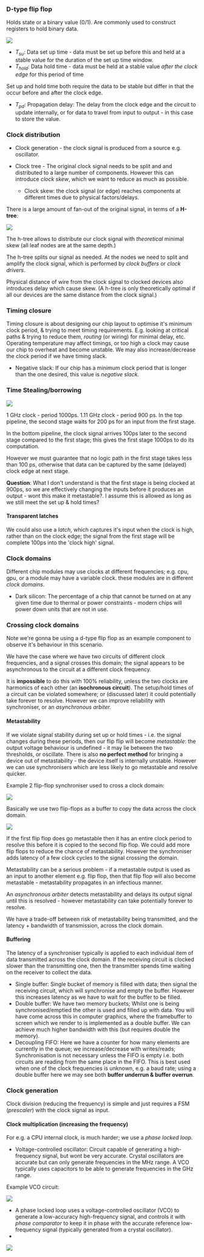 ### D-type flip flop
Holds state or a binary value (0/1). Are commonly used to construct registers to hold binary data.

![](misc/Pasted%20image%2020240106180116.png)

- $T_{su}$: Data set up time - data must be set up before this and held at a stable value for the duration of the set up time window. 
- $T_{hold}$: Data hold time - data must be held at a stable value *after the clock edge* for this period of time

Set up and hold time both require the data to be stable but differ in that the occur before and after the clock edge.

- $T_{pd}$: Propagation delay: The delay from the clock edge and the circuit to update internally, or for data to travel from input to output - in this case to store the value.

### Clock distribution

- Clock generation - the clock signal is produced from a source e.g. oscillator.

- Clock tree - The original clock signal needs to be split and and distributed to a large number of components. However this can introduce *clock skew*, which we want to reduce as much as possible.
	- Clock skew: the clock signal (or edge) reaches components at different times due to physical factors/delays.

There is a large amount of fan-out of the original signal, in terms of a **H-tree**:

![](misc/Pasted%20image%2020240106181409.png)

The h-tree allows to distribute our clock signal with *theoretical* minimal skew (all leaf nodes are at the same depth.)

The h-tree splits our signal as needed. At the nodes we need to split and amplify the clock signal, which is performed by *clock buffers* or *clock drivers*.

Physical distance of wire from the clock signal to clocked devices also introduces delay which cause skew. (A h-tree is only theoretically optimal if all our devices are the same distance from the clock signal.)

### Timing closure

Timing closure is about designing our chip layout to optimise it's minimum clock period, & trying to meet timing requirements. E.g. looking at critical paths & trying to reduce them, *routing* (or wiring) for minimal delay, etc. Operating temperature may affect timings, or too high a clock may cause our chip to overheat and become unstable.
We may also increase/decrease the clock period if we have timing slack.

- Negative slack: If our chip has a minimum clock period that is longer than the one desired, this value is *negative slack*.

### Time Stealing/borrowing

![](misc/Pasted%20image%2020240107222806.png)

1 GHz clock - period 1000ps. 1.11 GHz clock - period 900 ps.
In the top pipeline, the second stage waits for 200 ps for an input from the first stage.

In the bottom pipeline, the clock signal arrives 100ps later to the second stage compared to the first stage; this gives the first stage 1000ps to do its computation.

However we must guarantee that no logic path in the first stage takes less than 100 ps, otherwise that data can be captured by the same (delayed) clock edge at next stage.

**Question**: What I don't understand is that the first stage is being clocked at 900ps, so we are effectively changing the inputs before it produces an output - wont this make it metastable?. I assume this is allowed as long as we still meet the set up & hold times?

#### Transparent latches
We could also use a *latch*, which captures it's input when the clock is high, rather than on the clock edge; the signal from the first stage will be complete 100ps into the 'clock high' signal.



### Clock domains

Different chip modules may use clocks at different frequencies; e.g. cpu, gpu, or a module may have a variable clock. these modules are in different *clock domains*.

- Dark silicon: The percentage of a chip that cannot be turned on at any given time due to thermal or power constraints - modern chips will power down units that are not in use.

### Crossing clock domains

Note we're gonna be using a d-type flip flop as an example component to observe it's behaviour in this scenario.

We have the case where we have two circuits of different clock frequencies, and a signal crosses this domain; the signal appears to be asynchronous to the circuit at a different clock frequency.

It is **impossible** to do this with 100% reliability, unless the two clocks are harmonics of each other (an **isochronous circuit**). The setup/hold times of a circuit can be violated somewhere; or (discussed later) it could potentially take forever to resolve. However we can improve reliability with synchroniser, or an *asynchronous arbiter.*



#### Metastability

If we violate signal stability during set up or hold times - i.e. the signal changes during these periods, then our flip flip will become *metastable*: the output voltage behaviour is undefined - it may lie between the two thresholds, or oscillate.
There is also **no perfect method** for bringing a device out of metastability - the device itself is internally unstable. However we can use synchronisers which are less likely to go metastable and resolve quicker.

Example 2 flip-flop synchroniser used to cross a clock domain:

![](misc/Pasted%20image%2020240107153023.png)

Basically we use two flip-flops as a buffer to copy the data across the clock domain.

![](misc/Pasted%20image%2020240107200434.png)

If the first flip flop does go metastable then it has an entire clock period to resolve this before it is copied to the second flip flop. We could add more flip flops to reduce the chance of metastability. However the synchroniser adds latency of a few clock cycles to the signal crossing the domain.

Metastability can be a serious problem - if a metastable output is used as an input to another element e.g. flip flop, then that flip flop will also become metastable - metastability propagates in an infectious manner.

An *asynchronous arbiter* detects metastability and delays its output signal until this is resolved - however metastability can take potentially forever to resolve.

We have a trade-off between risk of metastability being transmitted, and the latency + bandwidth of transmission, across the clock domain.

#### Buffering

The latency of a synchroniser typically is applied to each individual item of data transmitted across the clock domain. If the receiving circuit is clocked slower than the transmitting one, then the transmitter spends time waiting on the receiver to collect the data.

- Single buffer: Single bucket of memory is filled with data; then signal the receiving circuit, which will synchronise and empty the buffer. However this increases latency as we have to wait for the buffer to be filled.
- Double buffer: We have two memory buckets; Whilst one is being synchronised/emptied the other is used and filled up with data. You will have come across this in computer graphics, where the framebuffer to screen which we render to is implemented as a double buffer. We can achieve much higher bandwidth with this (but requires double the memory).
- Decoupling FIFO: Here we have a counter for how many elements are currently in the queue; we increase/decrease with writes/reads; Synchronisation is not necessary unless the FIFO is empty i.e. both circuits are reading from the same place in the FIFO. This is best used when one of the clock frequencies is unknown, e.g. a baud rate; using a double buffer here we may see both **buffer underrun & buffer overrun**.

### Clock generation

Clock division (reducing the frequency) is simple and just requires a FSM (*prescaler*) with the clock signal as input.

#### Clock multiplication (increasing the frequency)
For e.g. a CPU internal clock, is much harder; we use a *phase locked loop*.

- Voltage-controlled oscillator: Circuit capable of generating a high-frequency signal, but wont be very accurate. Crystal oscillators are accurate but can only generate frequencies in the MHz range. A VCO typically uses capacitors to be able to generate frequencies in the GHz range.

Example VCO circuit:

![](misc/Pasted%20image%2020240109233957.png)


- A phase locked loop uses a voltage-controlled oscillator (VCO) to generate a low-accuracy high-frequency signal, and controls it with *phase comparator* to keep it in phase with the accurate reference low-frequency signal (typically generated from a crystal oscillator).
- 
![](misc/Pasted%20image%2020240109234356.png)





